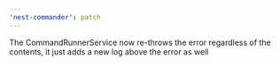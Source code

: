 ```yaml
---
'nest-commander': patch
---
```


The CommandRunnerService now re-throws the error regardless of the contents, it
just adds a new log above the error as well
